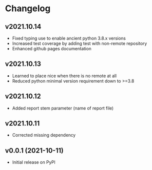 # Changelog

## v2021.10.14

* Fixed typing use to enable ancient python 3.8.x versions 
* Increased test coverage by adding test with non-remote repository
* Enhanced github pages documentation

## v2021.10.13

* Learned to place nice when there is no remote at all
* Reduced python minimal version requirement down to >=3.8

## v2021.10.12

* Added report stem parameter (name of report file)

## v2021.10.11

* Corrected missing dependency

## v0.0.1 (2021-10-11)

* Initial release on PyPI
